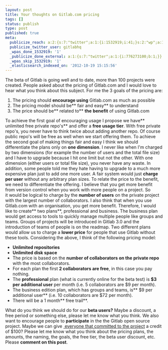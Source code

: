 ```yaml
---
layout: post
title: Your thoughts on Gitlab.com pricing
tags: []
status: publish
type: post
published: true
meta:
  publicize_reach: a:2:{s:7:"twitter";a:1:{i:1532919;i:41;}s:2:"wp";a:1:{i:0;i:2;}}
  publicize_twitter_user: gitlabhq
  _wpas_done_1532919: '1'
  _publicize_done_external: a:1:{s:7:"twitter";a:1:{i:776273100;b:1;}}
  _wpas_skip_1532919: '1'
  _elasticsearch_indexed_on: '2012-10-19 15:15:56'
---
```

The beta of Gitlab is going well and to date, more than 100 projects were created. People asked about the pricing of Gitlab.com and I would love to hear what you think about this subject. For me the 3 goals of the pricing are:

1. The pricing should **encourage using** Gitlab.com as much as possible
2. The pricing model should be** fair and easy** to understand
3. The price should be** related to** **the** **benefit** of using Gitlab.com

To achieve the first goal of encouraging usage I propose we have** unlimited free private repo's** and offer a **free usage tier**. With free private repo's, you never have to think twice about adding another repo. Of course public repo's will be free as well when we start offering them. To achieve the second goal of making things fair and easy I think we should differentiate the plans only on **one dimension**. I never like when I'm charged by two dimensions (for example the number of users and the total file size) and I have to upgrade because I hit one limit but not the other. With one dimension (either users or total file size), you never have any waste. In addition, some people told me they hate having to upgrade to a much more expensive plan just to add one more user. A fair system would just **charge per user** without any arbitrary plan sizes. To relate the price to the benefit, we need to differentiate the offering. I believe that you get more benefit from version control when you work with more people on a project. So it would be logical to charge by the **number of users** on the private project with the largest number of collaborators. I also think that when you use Gitlab.com with an organisation, you get more benefit. Therefore, I would like to create** two plans**, professional and business. The business plan would get access to tools to quickly manage multiple people like groups and teams. Groups of projects will be introduced in Gitlab 3.0 and the introduction of teams of people is on the readmap. Two different plans would allow us to charge a **lower price** for people that use Gitlab without these tools. Considering the above, I think of the following pricing model:
- **Unlimited repositories**
- **Unlimited disk space**
- The price is based on the **number of collaborators on the private repo** with the most collaborators.
- For each plan the first **2 collaborators are free**, in this case you pay nothing.
- The **professional** plan (what is currently online for the beta test) is **$3 per additional user** per month (i.e. 5 collaborators are $9 per month).
- The business edition plan, which has groups and teams, is** $9 per additional user** (i.e. 10 collaborators are $72 per month).
- There will be a 1 month** free trail**.

What do you think we should do for our **beta users?** Maybe a discount, a free period or something else, please let me know what you think. We also want to encourage people to **participate** in the the Gitlab open source project. Maybe we can give [ everyone that committed to the project](https://github.com/gitlabhq/gitlabhq/graphs/contributors) a credit of $100? Please let me know what you think about the pricing plans, the amounts, the naming, the goals, the free tier, the beta user discount, etc. Please **comment on this post**.